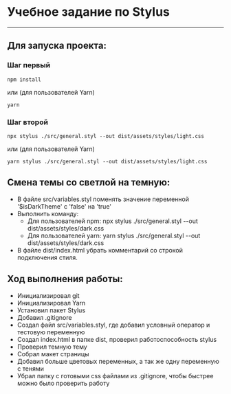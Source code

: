 # Учебное задание по Stylus

____

## Для запуска проекта:

### Шаг первый
```
npm install 
```

или (для пользователей Yarn)

```
yarn
```

### Шаг второй
```
npx stylus ./src/general.styl --out dist/assets/styles/light.css
```

или (для пользователей Yarn)

```
yarn stylus ./src/general.styl --out dist/assets/styles/light.css
```


## Смена темы со светлой на темную:

- В файле src/variables.styl поменять значение переменной '$isDarkTheme' с 'false' на 'true'
- Выполнить команду:
	- Для пользователей npm: npx stylus ./src/general.styl --out dist/assets/styles/dark.css
	- Для пользователей yarn: yarn stylus ./src/general.styl --out dist/assets/styles/dark.css
- В файле dist/index.html убрать комментарий со строкой подключения стиля.


## Ход выполнения работы:

- Инициализировал git
- Инициализировал Yarn
- Установил пакет Stylus
- Добавил .gitignore
- Создал файл src/variables.styl, где добавил условный оператор и тестовую переменную
- Создал index.html в папке dist, проверил работоспособность stylus
- Проверил темную тему
- Собрал макет страницы
- Добавил больше цветовых переменных, а так же одну переменную с тенями
- Убрал папку с готовыми css файлами из .gitignore, чтобы быстрее можно было проверить работу